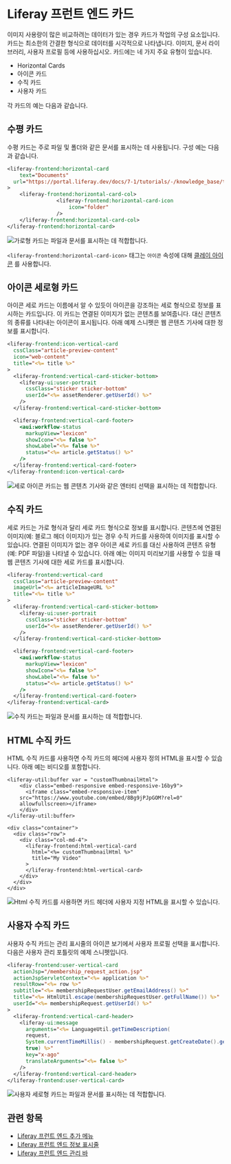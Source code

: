 # Liferay 프런트 엔드 카드

이미지 사용량이 많은 비교하려는 데이터가 있는 경우 카드가 작업의 구성 요소입니다. 카드는 최소한의 간결한 형식으로 데이터를 시각적으로 나타냅니다. 이미지, 문서 라이브러리, 사용자 프로필 등에 사용하십시오. 카드에는 네 가지 주요 유형이 있습니다.

* Horizontal Cards
* 아이콘 카드
* 수직 카드
* 사용자 카드

각 카드의 예는 다음과 같습니다.

## 수평 카드

수평 카드는 주로 파일 및 폴더와 같은 문서를 표시하는 데 사용됩니다. 구성 예는 다음과 같습니다.

```jsp
<liferay-frontend:horizontal-card
    text="Documents"
  url="https://portal.liferay.dev/docs/7-1/tutorials/-/knowledge_base/t/clay-icons"
>
    <liferay-frontend:horizontal-card-col>
                <liferay-frontend:horizontal-card-icon
                    icon="folder"
                />
    </liferay-frontend:horizontal-card-col>
</liferay-frontend:horizontal-card>
```

![가로형 카드는 파일과 문서를 표시하는 데 적합합니다.](./liferay-frontend-cards-intro/images/01.png)

`<liferay-frontend:horizontal-card-icon>` 태그는 `아이콘` 속성에 대해 [클레이 아이콘](../clay-tag-library/clay-icons.md) 를 사용합니다.

## 아이콘 세로형 카드

아이콘 세로 카드는 이름에서 알 수 있듯이 아이콘을 강조하는 세로 형식으로 정보를 표시하는 카드입니다. 이 카드는 연결된 이미지가 없는 콘텐츠를 보여줍니다. 대신 콘텐츠의 종류를 나타내는 아이콘이 표시됩니다. 아래 예제 스니펫은 웹 콘텐츠 기사에 대한 정보를 표시합니다.

```jsp
<liferay-frontend:icon-vertical-card
  cssClass="article-preview-content"
  icon="web-content"
  title="<%= title %>"
>
  <liferay-frontend:vertical-card-sticker-bottom>
    <liferay-ui:user-portrait
      cssClass="sticker sticker-bottom"
      userId="<%= assetRenderer.getUserId() %>"
    />
  </liferay-frontend:vertical-card-sticker-bottom>

  <liferay-frontend:vertical-card-footer>
    <aui:workflow-status 
      markupView="lexicon" 
      showIcon="<%= false %>" 
      showLabel="<%= false %>" 
      status="<%= article.getStatus() %>" 
    />
  </liferay-frontend:vertical-card-footer>
</liferay-frontend:icon-vertical-card>
```

![세로 아이콘 카드는 웹 콘텐츠 기사와 같은 엔터티 선택을 표시하는 데 적합합니다.](./liferay-frontend-cards-intro/images/02.png)

## 수직 카드

세로 카드는 가로 형식과 달리 세로 카드 형식으로 정보를 표시합니다. 콘텐츠에 연결된 이미지(예: 블로그 헤더 이미지)가 있는 경우 수직 카드를 사용하여 이미지를 표시할 수 있습니다. 연결된 이미지가 없는 경우 아이콘 세로 카드를 대신 사용하여 콘텐츠 유형(예: PDF 파일)을 나타낼 수 있습니다. 아래 예는 이미지 미리보기를 사용할 수 있을 때 웹 콘텐츠 기사에 대한 세로 카드를 표시합니다.

```jsp
<liferay-frontend:vertical-card
  cssClass="article-preview-content"
  imageUrl="<%= articleImageURL %>"
  title="<%= title %>"
>
  <liferay-frontend:vertical-card-sticker-bottom>
    <liferay-ui:user-portrait
      cssClass="sticker sticker-bottom"
      userId="<%= assetRenderer.getUserId() %>"
    />
  </liferay-frontend:vertical-card-sticker-bottom>

  <liferay-frontend:vertical-card-footer>
    <aui:workflow-status 
      markupView="lexicon" 
      showIcon="<%= false %>" 
      showLabel="<%= false %>" 
      status="<%= article.getStatus() %>" 
    />
  </liferay-frontend:vertical-card-footer>
</liferay-frontend:vertical-card>
```

![수직 카드는 파일과 문서를 표시하는 데 적합합니다.](./liferay-frontend-cards-intro/images/03.png)

## HTML 수직 카드

HTML 수직 카드를 사용하면 수직 카드의 헤더에 사용자 정의 HTML을 표시할 수 있습니다. 아래 예는 비디오를 포함합니다.

```
<liferay-util:buffer var = "customThumbnailHtml">
    <div class="embed-responsive embed-responsive-16by9">
      <iframe class="embed-responsive-item" 
    src="https://www.youtube.com/embed/8Bg9jPJpGOM?rel=0" 
    allowfullscreen></iframe>
    </div>
</liferay-util:buffer>

<div class="container">
  <div class="row">
    <div class="col-md-4">
      <liferay-frontend:html-vertical-card
        html="<%= customThumbnailHtml %>"
        title="My Video"
      >
      </liferay-frontend:html-vertical-card>
    </div>
  </div>
</div>
```

![Html 수직 카드를 사용하면 카드 헤더에 사용자 지정 HTML을 표시할 수 있습니다.](./liferay-frontend-cards-intro/images/04.png)

## 사용자 수직 카드

사용자 수직 카드는 관리 표시줄의 아이콘 보기에서 사용자 프로필 선택을 표시합니다. 다음은 사용자 관리 포틀릿의 예제 스니펫입니다.

```jsp
<liferay-frontend:user-vertical-card
  actionJsp="/membership_request_action.jsp"
  actionJspServletContext="<%= application %>"
  resultRow="<%= row %>"
  subtitle="<%= membershipRequestUser.getEmailAddress() %>"
  title="<%= HtmlUtil.escape(membershipRequestUser.getFullName()) %>"
  userId="<%= membershipRequest.getUserId() %>"
>
  <liferay-frontend:vertical-card-header>
    <liferay-ui:message 
      arguments="<%= LanguageUtil.getTimeDescription(
      request, 
      System.currentTimeMillis() - membershipRequest.getCreateDate().getTime(), 
      true) %>" 
      key="x-ago" 
      translateArguments="<%= false %>" 
    />
  </liferay-frontend:vertical-card-header>
</liferay-frontend:user-vertical-card>
```

![사용자 세로형 카드는 파일과 문서를 표시하는 데 적합합니다.](./liferay-frontend-cards-intro/images/05.png)

## 관련 항목

* [Liferay 프런트 엔드 추가 메뉴](./liferay-frontend-add-menu.md)
* [Liferay 프런트 엔드 정보 표시줄](./liferay-frontend-info-bar.md)
* [Liferay 프런트 엔드 관리 바](./liferay-frontend-management-bar.md)